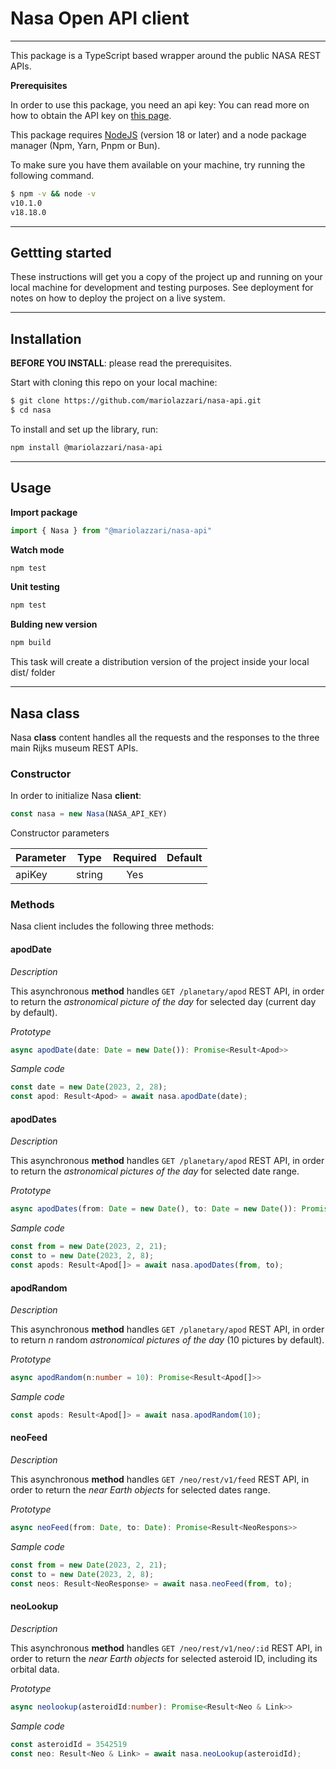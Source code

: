 # Nasa Open API client
___

This package is a TypeScript based wrapper around the public NASA REST APIs.

**Prerequisites**

In order to use this package, you need an api key: You can read more on how to obtain the API key on [this page](https://api.nasa.gov).

This package requires [NodeJS](https://nodejs.org) (version 18 or later) and a node package manager (Npm, Yarn, Pnpm or Bun). 

To make sure you have them available on your machine, try running the following command.

```sh
$ npm -v && node -v
v10.1.0
v18.18.0
```
___

## Gettting started

These instructions will get you a copy of the project up and running on your local machine for development and testing purposes. See deployment for notes on how to deploy the project on a live system.

___

## Installation

**BEFORE YOU INSTALL**: please read the prerequisites.

Start with cloning this repo on your local machine:

```sh
$ git clone https://github.com/mariolazzari/nasa-api.git
$ cd nasa
```

To install and set up the library, run:

```sh
npm install @mariolazzari/nasa-api
```
___

## Usage

**Import package**
```js
import { Nasa } from "@mariolazzari/nasa-api"
```

**Watch mode**
```sh
npm test
```

**Unit testing**
```sh
npm test
```

**Bulding new version**
```sh
npm build
```

This task will create a distribution version of the project inside your local dist/ folder
___

## Nasa class

Nasa **class** content handles all the requests and the responses to the three main Rijks museum REST APIs.

### Constructor

In order to initialize Nasa **client**:

```js
const nasa = new Nasa(NASA_API_KEY)
```

Constructor parameters

| Parameter | Type   | Required | Default |
| --------- | ------ | :------: | ------- |
| apiKey    | string |   Yes    |         |

### Methods

Nasa client includes the following three methods:

#### apodDate

*Description*

This asynchronous **method** handles `GET /planetary/apod` REST API, in order to return the *astronomical picture of the day* for selected day (current day by default).

*Prototype*

```ts
async apodDate(date: Date = new Date()): Promise<Result<Apod>> 
```

*Sample code*

```ts
const date = new Date(2023, 2, 28);
const apod: Result<Apod> = await nasa.apodDate(date);
```

#### apodDates

*Description*

This asynchronous **method** handles `GET /planetary/apod` REST API, in order to return the *astronomical pictures of the day* for selected date range.

*Prototype*

```ts
async apodDates(from: Date = new Date(), to: Date = new Date()): Promise<Result<Apod[]>> 
```

*Sample code*

```ts
const from = new Date(2023, 2, 21);
const to = new Date(2023, 2, 8);
const apods: Result<Apod[]> = await nasa.apodDates(from, to);
```

#### apodRandom

*Description*

This asynchronous **method** handles `GET /planetary/apod` REST API, in order to return *n* random *astronomical pictures of the day* (10 pictures by default).

*Prototype*

```ts
async apodRandom(n:number = 10): Promise<Result<Apod[]>> 
```

*Sample code*

```ts
const apods: Result<Apod[]> = await nasa.apodRandom(10);
```

#### neoFeed

*Description*

This asynchronous **method** handles `GET /neo/rest/v1/feed` REST API, in order to return the *near Earth objects* for selected dates range.

*Prototype*

```ts
async neoFeed(from: Date, to: Date): Promise<Result<NeoRespons>> 
```

*Sample code*

```ts
const from = new Date(2023, 2, 21);
const to = new Date(2023, 2, 8);
const neos: Result<NeoResponse> = await nasa.neoFeed(from, to);
```

#### neoLookup

*Description*

This asynchronous **method** handles `GET /neo/rest/v1/neo/:id` REST API, in order to return the *near Earth objects* for selected asteroid ID, including its orbital data.

*Prototype*

```ts
async neolookup(asteroidId:number): Promise<Result<Neo & Link>> 
```

*Sample code*

```ts
const asteroidId = 3542519
const neo: Result<Neo & Link> = await nasa.neoLookup(asteroidId);
```

